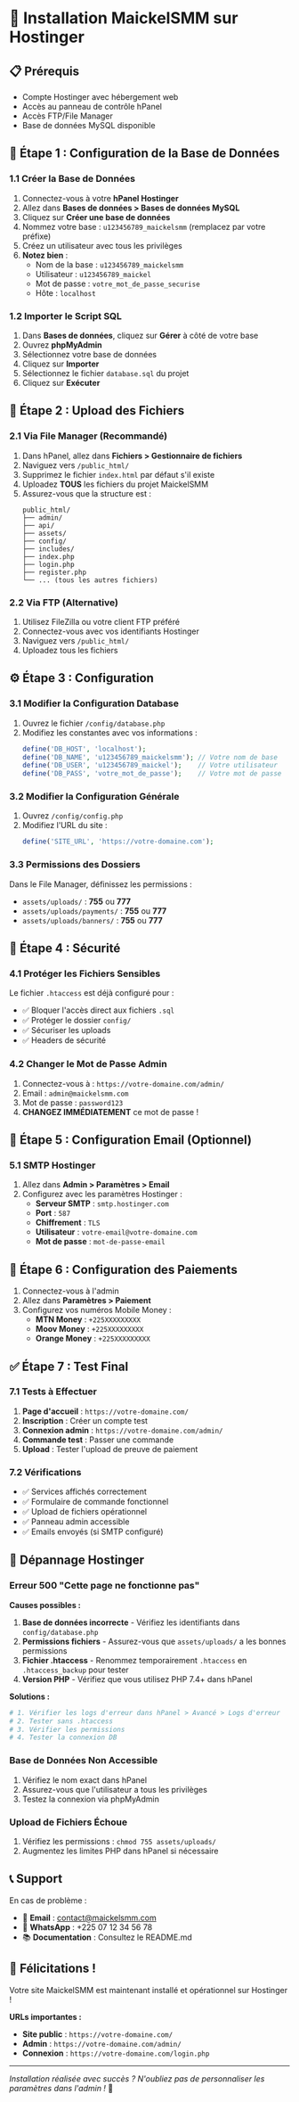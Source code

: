 # 🚀 Installation MaickelSMM sur Hostinger

## 📋 Prérequis

- Compte Hostinger avec hébergement web
- Accès au panneau de contrôle hPanel
- Accès FTP/File Manager
- Base de données MySQL disponible

## 🔧 Étape 1 : Configuration de la Base de Données

### 1.1 Créer la Base de Données
1. Connectez-vous à votre **hPanel Hostinger**
2. Allez dans **Bases de données > Bases de données MySQL**
3. Cliquez sur **Créer une base de données**
4. Nommez votre base : `u123456789_maickelsmm` (remplacez par votre préfixe)
5. Créez un utilisateur avec tous les privilèges
6. **Notez bien** :
   - Nom de la base : `u123456789_maickelsmm`
   - Utilisateur : `u123456789_maickel`
   - Mot de passe : `votre_mot_de_passe_securise`
   - Hôte : `localhost`

### 1.2 Importer le Script SQL
1. Dans **Bases de données**, cliquez sur **Gérer** à côté de votre base
2. Ouvrez **phpMyAdmin**
3. Sélectionnez votre base de données
4. Cliquez sur **Importer**
5. Sélectionnez le fichier `database.sql` du projet
6. Cliquez sur **Exécuter**

## 📁 Étape 2 : Upload des Fichiers

### 2.1 Via File Manager (Recommandé)
1. Dans hPanel, allez dans **Fichiers > Gestionnaire de fichiers**
2. Naviguez vers `/public_html/`
3. Supprimez le fichier `index.html` par défaut s'il existe
4. Uploadez **TOUS** les fichiers du projet MaickelSMM
5. Assurez-vous que la structure est :
   ```
   public_html/
   ├── admin/
   ├── api/
   ├── assets/
   ├── config/
   ├── includes/
   ├── index.php
   ├── login.php
   ├── register.php
   └── ... (tous les autres fichiers)
   ```

### 2.2 Via FTP (Alternative)
1. Utilisez FileZilla ou votre client FTP préféré
2. Connectez-vous avec vos identifiants Hostinger
3. Naviguez vers `/public_html/`
4. Uploadez tous les fichiers

## ⚙️ Étape 3 : Configuration

### 3.1 Modifier la Configuration Database
1. Ouvrez le fichier `/config/database.php`
2. Modifiez les constantes avec vos informations :
   ```php
   define('DB_HOST', 'localhost');
   define('DB_NAME', 'u123456789_maickelsmm'); // Votre nom de base
   define('DB_USER', 'u123456789_maickel');    // Votre utilisateur
   define('DB_PASS', 'votre_mot_de_passe');    // Votre mot de passe
   ```

### 3.2 Modifier la Configuration Générale
1. Ouvrez `/config/config.php`
2. Modifiez l'URL du site :
   ```php
   define('SITE_URL', 'https://votre-domaine.com');
   ```

### 3.3 Permissions des Dossiers
Dans le File Manager, définissez les permissions :
- `assets/uploads/` : **755** ou **777**
- `assets/uploads/payments/` : **755** ou **777**
- `assets/uploads/banners/` : **755** ou **777**

## 🔐 Étape 4 : Sécurité

### 4.1 Protéger les Fichiers Sensibles
Le fichier `.htaccess` est déjà configuré pour :
- ✅ Bloquer l'accès direct aux fichiers `.sql`
- ✅ Protéger le dossier `config/`
- ✅ Sécuriser les uploads
- ✅ Headers de sécurité

### 4.2 Changer le Mot de Passe Admin
1. Connectez-vous à : `https://votre-domaine.com/admin/`
2. Email : `admin@maickelsmm.com`
3. Mot de passe : `password123`
4. **CHANGEZ IMMÉDIATEMENT** ce mot de passe !

## 📧 Étape 5 : Configuration Email (Optionnel)

### 5.1 SMTP Hostinger
1. Allez dans **Admin > Paramètres > Email**
2. Configurez avec les paramètres Hostinger :
   - **Serveur SMTP** : `smtp.hostinger.com`
   - **Port** : `587`
   - **Chiffrement** : `TLS`
   - **Utilisateur** : `votre-email@votre-domaine.com`
   - **Mot de passe** : `mot-de-passe-email`

## 🎯 Étape 6 : Configuration des Paiements

1. Connectez-vous à l'admin
2. Allez dans **Paramètres > Paiement**
3. Configurez vos numéros Mobile Money :
   - **MTN Money** : `+225XXXXXXXXX`
   - **Moov Money** : `+225XXXXXXXXX`
   - **Orange Money** : `+225XXXXXXXXX`

## ✅ Étape 7 : Test Final

### 7.1 Tests à Effectuer
1. **Page d'accueil** : `https://votre-domaine.com/`
2. **Inscription** : Créer un compte test
3. **Connexion admin** : `https://votre-domaine.com/admin/`
4. **Commande test** : Passer une commande
5. **Upload** : Tester l'upload de preuve de paiement

### 7.2 Vérifications
- ✅ Services affichés correctement
- ✅ Formulaire de commande fonctionnel
- ✅ Upload de fichiers opérationnel
- ✅ Panneau admin accessible
- ✅ Emails envoyés (si SMTP configuré)

## 🚨 Dépannage Hostinger

### Erreur 500 "Cette page ne fonctionne pas"

**Causes possibles :**
1. **Base de données incorrecte** - Vérifiez les identifiants dans `config/database.php`
2. **Permissions fichiers** - Assurez-vous que `assets/uploads/` a les bonnes permissions
3. **Fichier .htaccess** - Renommez temporairement `.htaccess` en `.htaccess_backup` pour tester
4. **Version PHP** - Vérifiez que vous utilisez PHP 7.4+ dans hPanel

**Solutions :**
```bash
# 1. Vérifier les logs d'erreur dans hPanel > Avancé > Logs d'erreur
# 2. Tester sans .htaccess
# 3. Vérifier les permissions
# 4. Tester la connexion DB
```

### Base de Données Non Accessible

1. Vérifiez le nom exact dans hPanel
2. Assurez-vous que l'utilisateur a tous les privilèges
3. Testez la connexion via phpMyAdmin

### Upload de Fichiers Échoue

1. Vérifiez les permissions : `chmod 755 assets/uploads/`
2. Augmentez les limites PHP dans hPanel si nécessaire

## 📞 Support

En cas de problème :
- 📧 **Email** : contact@maickelsmm.com
- 💬 **WhatsApp** : +225 07 12 34 56 78
- 📚 **Documentation** : Consultez le README.md

## 🎉 Félicitations !

Votre site MaickelSMM est maintenant installé et opérationnel sur Hostinger !

**URLs importantes :**
- **Site public** : `https://votre-domaine.com/`
- **Admin** : `https://votre-domaine.com/admin/`
- **Connexion** : `https://votre-domaine.com/login.php`

---

*Installation réalisée avec succès ? N'oubliez pas de personnaliser les paramètres dans l'admin !* 🚀